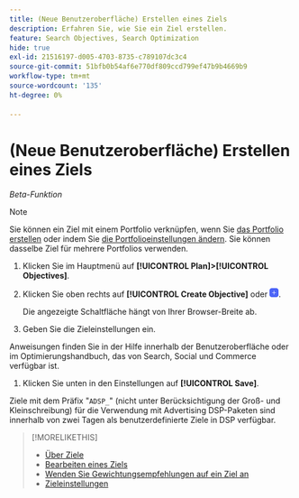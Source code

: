 ```yaml
---
title: (Neue Benutzeroberfläche) Erstellen eines Ziels
description: Erfahren Sie, wie Sie ein Ziel erstellen.
feature: Search Objectives, Search Optimization
hide: true
exl-id: 21516197-d005-4703-8735-c789107dc3c4
source-git-commit: 51bfb0b54af6e770df809ccd799ef47b9b4669b9
workflow-type: tm+mt
source-wordcount: '135'
ht-degree: 0%

---
```


# (Neue Benutzeroberfläche) Erstellen eines Ziels

*Beta-Funktion*

>[!NOTE]
>
>Sie können ein Ziel mit einem Portfolio verknüpfen, wenn Sie [das Portfolio erstellen](/help/search-social-commerce/new-ui/manage/portfolios/portfolio-create.md) oder indem Sie [die Portfolioeinstellungen ändern](/help/search-social-commerce/new-ui/manage/portfolios/portfolio-edit.md). Sie können dasselbe Ziel für mehrere Portfolios verwenden.

1. Klicken Sie im Hauptmenü auf **[!UICONTROL Plan]>[!UICONTROL Objectives]**.

1. Klicken Sie oben rechts auf **[!UICONTROL Create Objective]** oder ![Hinzufügen](/help/search-social-commerce/assets/add-new.png "Hinzufügen").

   Die angezeigte Schaltfläche hängt von Ihrer Browser-Breite ab.

1. Geben Sie die Zieleinstellungen ein.

Anweisungen finden Sie in der Hilfe innerhalb der Benutzeroberfläche oder im Optimierungshandbuch, das von Search, Social und Commerce verfügbar ist.

1. Klicken Sie unten in den Einstellungen auf **[!UICONTROL Save]**.

Ziele mit dem Präfix &quot;`ADSP_`&quot; (nicht unter Berücksichtigung der Groß- und Kleinschreibung) für die Verwendung mit Advertising DSP-Paketen sind innerhalb von zwei Tagen als benutzerdefinierte Ziele in DSP verfügbar.

>[!MORELIKETHIS]
>
>* [Über Ziele](objective-about.md)
>* [Bearbeiten eines Ziels](objective-edit.md)
>* [Wenden Sie Gewichtungsempfehlungen auf ein Ziel an](objective-apply-weight-recommendations.md)
>* [Zieleinstellungen](objective-settings.md)
